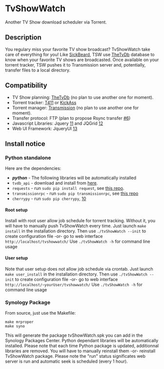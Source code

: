 TvShowWatch
===========

Another TV Show download scheduler via Torrent.

## Description

You regulary miss your favorite TV show broadcast? TvShowWatch take care of everything for you!
Like [SickBeard][4], TSW use [TheTvDb][5] database to know when your favorite TV shows are broadcasted. Once available on your torrent tracker, TSW pushes it to Transmission server and, potentially, transfer files to a local directory.

## Compatibility
+ TV Show planning: [TheTvDb][5] (no plan to use another one for moment).
+ Torrent tracker: [T411][6] or [KickAss][14]
+ Torrent manager: [Transmission][7] (no plan to use another one for moment).
+ Transfer protocol: FTP (plan to propose Rsync transfer [#6][9])
+ Javascript Libraries: Jquery [11] and JQGrid [12]
+ Web UI Framework: JqueryUI [13]

## Install notice

### Python standalone

Here are the dependencies:
+ ***python*** - The following libraries will be automatically installed
+ ```tvdb_api``` - download and install from [here][1].
+ ```requests``` - run ```sudo pip install request```, see [this repo][2].
+ ```transmissionrpc``` - run ```sudo pip transmissionrpc```, see [this repo][3]
+ ```cherrypy``` - run ```sudo pip cherrypy```, [10]

#### Root setup
Install with root user allow job schedule for torrent tracking. Without it, you will have to manually push TvShowWatch every time.
Just launch ```make install``` in the installation directory.
Then use ```./tvShowWatch --init``` to create configuration file -or- go to web interface ```http://localhost/tvshowwatch/```
Use ```./tvShowWatch -h``` for command line usage

#### User setup
Note that user setup does not allow job schedule via crontab.
Just launch ```make user_install``` in the installation directory.
Then use ```./tvShowWatch --init``` to create configuration file -or- go to web interface ```http://localhost/~yourUser/tvshowwatch/```
Use ```./tvShowWatch -h``` for command line usage

### Synology Package

From source, just use the Makefile:
```
make mrproper
make syno
```
This will generate the package tvShowWatch.spk you can add in the Synology Packages Center.
Python dependant libraries will be automatically installed. Please note that each time Python package is updated, additionnal libraries are removed. You will have to manually reinstall them -or- reinstall TvShowWatch package.
Please note the "run" status significates web server is run and automatic seek is scheduled (every 1 hour).

[1]: https://github.com/dbr/tvdb_api
[2]: https://github.com/kennethreitz/requests
[3]: http://pythonhosted.org/transmissionrpc/
[4]: http://http://sickbeard.com/
[5]: http://thetvdb.com/
[6]: http://t411.me
[7]: https://github.com/kavod/TvShowWatch/issues/7
[8]: http://www.transmissionbt.com/
[9]: https://github.com/kavod/TvShowWatch/issues/6
[10]: http://www.cherrypy.org/
[11]: https://jquery.com/
[12]: http://www.trirand.com/blog/
[13]: http://jqueryui.com/
[14]: http://kickass.to
